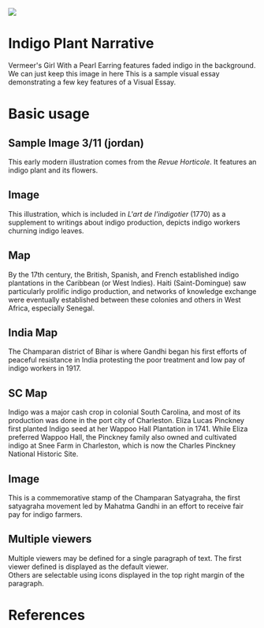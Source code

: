<a href="https://www.juncture-digital.org"><img src="https://juncture-digital.github.io/juncture/static/images/ve-button.png"></a>

<param ve-config 
       title="Indigo Plant Narrative"
       author="Jordan, Hayley, & Gianna"
       banner="https://iiif.juncture-digital.org/banner/?url=https://upload.wikimedia.org/wikipedia/commons/4/47/Bartholomeus_Johannes_van_Hove%2C_Het_Mauritshuis_te_Den_Haag.jpg" 
       layout="vertical">

<!-- Entities discussed throughout the essay are typically defined before the essay text and
     are thus available in all text.  Entity identifiers (QIDs) can be found in either
     Wikipedia or Wikidata (https://www.wikidata.org)> -->
<param ve-entity eid="Q185372"> <!-- Girl with a Pearl Earring painting -->
<param ve-entity eid="Q41264"> <!-- Johannes Vermeer -->
<param ve-entity eid="Q221092"> <!-- Mauritshuis -->
<param ve-entity eid="Q36600"> <!-- The Hague -->

# Indigo Plant Narrative

Vermeer's Girl With a Pearl Earring features faded indigo in the <span data-mouseover-image-zoomto="2301,3670,1536,1242">background</span>. We can just keep this image in here This is a sample visual essay demonstrating a few key features of a Visual Essay. 
<param ve-image 
       manifest="https://iiif.juncture-digital.org/manifest/6dd738aed85597cac540ad31dd5818e86ef7f2918c7b43a9eb3123d5538e6e4c"
       label="Vermeer's Girl With a Pearl Earring" 
       description="the painting."
       license="Public domain">

# Basic usage

## Sample Image 3/11 (jordan)
This early modern illustration comes from the _Revue Horticole_. It features an indigo plant and its <span data-mouseover-image-zoomto="506,1726,963,778
">flowers.</span>
<param ve-image 
       label="Early Modern Indigofera Dosua" 
       description="from the Revue horticole. Paris :Librairie agricole de la maison rustique,1829-1974."
       license="Public domain"
       url="https://biodiversitylibrary.org/pageImage/54768315">


## Image

 This illustration, which is included in _L'art de l'indigotier_ (1770) as a supplement to writings about indigo production, depicts indigo workers <span data-mouseover-image-zoomto="1671,3280,1122,1012">churning indigo leaves.</span>
<param ve-image 
       label="L'art de l'indigotier" 
       description="by Paul de Beauvais-Raseau, illustrations by L.F. Delatour" 
       license="public domain" 
       url="https://www.biodiversitylibrary.org/pageImage/40474136">

## Map

By the 17th century, the British, Spanish, and French established indigo plantations in the Caribbean (or West Indies). <span data-mouseover-map-flyto="19.084327, -73.076567, 8">Haiti (Saint-Domingue)</span> saw particularly prolific indigo production, and networks of knowledge exchange were eventually established between these colonies and others in West Africa, especially <span data-mouseover-map-flyto="14.593509, -14.521971, 7">Senegal</span>.
<param ve-map center="17.620068, -71.562101" zoom="5" Title="The Caribbean" prefer-geojson>
<param ve-map-marker
       url="https://si.regeneratedidentities.org/project/DataFiles/SI-OB-388/388-4.jpg"
       coords="19.057147, -72.527066"
       size="727, 464"
       circle="true">

## India Map
The <span data-mouseover-map-flyto="26.6156, 84.8409, 11">Champaran district of Bihar</span> is where Gandhi began his first efforts of peaceful resistance in India protesting the poor treatment and low pay of indigo workers in 1917.
<param ve-map
       center="26.5833, 84.8333"
       zoom=5
       Title="Champaran"
       prefer-geojson>
<param ve-map-layer geojson
       url=https://raw.githubusercontent.com/IndigoGirlH/IndigoNarrative/main/IndiaMap.json
       show-labels
       stroke-width="0">
<param ve-map-marker
       url="https://upload.wikimedia.org/wikipedia/commons/e/ed/Buddhist_Stupa_at_Kesariya_at_Champaran_%28east%29_district_of_Bihar%2C_India._12.jpg"
       coords="26.5833, 84.8333"
       size="400, 200"
       circle="true">

## SC Map
Indigo was a major cash crop in colonial South Carolina, and most of its production was done in the port city of Charleston. Eliza Lucas Pinckney first planted Indigo seed at her <span data-mouseover-map-flyto="32.77737397356162, -80.00694843388722">Wappoo Hall Plantation</span> in 1741. While Eliza preferred Wappoo Hall, the Pinckney family also owned and cultivated indigo at <span data-mouseover-map-flyto="32.846122451245165, -79.8246576292529">Snee Farm in Charleston, which is now the Charles Pinckney National Historic Site.</span>
<param ve-map
       center="32.8183693374162, -79.92911720836403"
       zoom=5
       Title="Charleston, South Carolina"
       prefer-geojson>
<param ve-map-marker
       title="Eliza Pinckney's Wappoo Plantation"
       coords="32.77737397356162, -80.00694843388722"
       circle="true">
<param ve-map-marker
       coords="32.84607407568846, -79.82469358452884"
       title="Charles Pinckney National Historic Site"
       url="https://commons.wikimedia.org/wiki/File:Charles_Pinckney_National_Historic_Site_(f93f39a5-dab4-47f3-a698-feead1087f84).jpg"
       size="800, 533">


## Image
This is a commemorative stamp of the Champaran Satyagraha, the first satyagraha movement led by <span data-mouseover-image-zoomto="256,267,351,274">Mahatma Gandhi</span> in an effort to receive fair pay for indigo farmers.
<param ve-image
       label="Commemorative Stamp"
       description="Stamp commemorating the 100th anniversary of Champaran Satyagraha"
       license="CC BY-SA 4.0"
       url="https://upload.wikimedia.org/wikipedia/commons/3/34/Stamp_of_India_-_2017_-_Colnect_696527_-_Centenary_of_the_Champaran_Indigo_Farmers_Satyagraha.jpeg">
       
## Multiple viewers

Multiple viewers may be defined for a single paragraph of text.  The first viewer defined is displayed as the default viewer.  
Others are selectable using icons displayed in the top right margin of the paragraph.
<param ve-image 
       manifest="https://iiif.juncture-digital.org/manifest/6dd738aed85597cac540ad31dd5818e86ef7f2918c7b43a9eb3123d5538e6e4c">
<param ve-map center="Q36600" zoom="11">

# References

[^1]: [Wikipedia: Girl with a Pearl Earring](https://en.wikipedia.org/wiki/Girl_with_a_Pearl_Earring)
[^2]: [We'll need to convert these to formatted citations later](https://www.biodiversitylibrary.org/pageImage/40474136)

